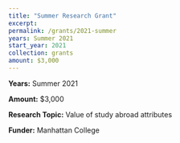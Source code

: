 ```yaml
---
title: "Summer Research Grant"
excerpt: 
permalink: /grants/2021-summer
years: Summer 2021
start_year: 2021
collection: grants
amount: $3,000
---
```

<!-- Google tag (gtag.js) -->
<script async src="https://www.googletagmanager.com/gtag/js?id=G-Q95WSVMDNZ"></script>
<script>
  window.dataLayer = window.dataLayer || [];
  function gtag(){dataLayer.push(arguments);}
  gtag('js', new Date());

  gtag('config', 'G-Q95WSVMDNZ');
</script>


**Years:** Summer 2021

**Amount:** $3,000

**Research Topic:** Value of study abroad attributes

**Funder:** Manhattan College